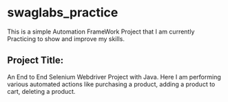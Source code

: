 # swaglabs_practice

This is a simple Automation FrameWork Project that I am currently Practicing to show and improve my skills.

## Project Title:
An End to End Selenium Webdriver Project with Java.
Here I am performing various automated actions like purchasing a product, adding a product to cart, deleting a product.
